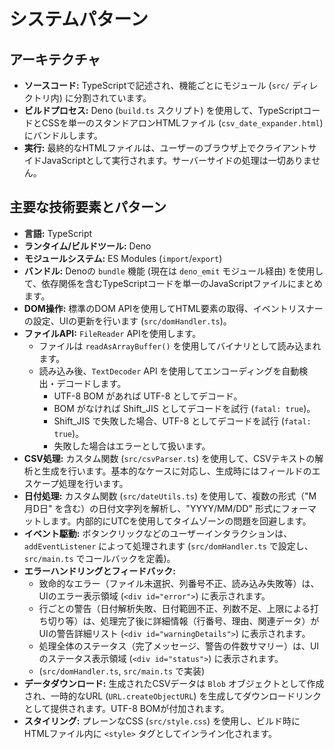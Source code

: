 # システムパターン

## アーキテクチャ

- **ソースコード:** TypeScriptで記述され、機能ごとにモジュール (`src/`
  ディレクトリ内) に分割されています。
- **ビルドプロセス:** Deno (`build.ts` スクリプト)
  を使用して、TypeScriptコードとCSSを単一のスタンドアロンHTMLファイル
  (`csv_date_expander.html`) にバンドルします。
- **実行:**
  最終的なHTMLファイルは、ユーザーのブラウザ上でクライアントサイドJavaScriptとして実行されます。サーバーサイドの処理は一切ありません。

## 主要な技術要素とパターン

- **言語:** TypeScript
- **ランタイム/ビルドツール:** Deno
- **モジュールシステム:** ES Modules (`import`/`export`)
- **バンドル:** Denoの `bundle` 機能 (現在は `deno_emit` モジュール経由)
  を使用して、依存関係を含むTypeScriptコードを単一のJavaScriptファイルにまとめます。
- **DOM操作:** 標準のDOM
  APIを使用してHTML要素の取得、イベントリスナーの設定、UIの更新を行います
  (`src/domHandler.ts`)。
- **ファイルAPI:** `FileReader` APIを使用します。
  - ファイルは `readAsArrayBuffer()` を使用してバイナリとして読み込まれます。
  - 読み込み後、`TextDecoder` API
    を使用してエンコーディングを自動検出・デコードします。
    - UTF-8 BOM があれば UTF-8 としてデコード。
    - BOM がなければ Shift_JIS としてデコードを試行 (`fatal: true`)。
    - Shift_JIS で失敗した場合、UTF-8 としてデコードを試行 (`fatal: true`)。
    - 失敗した場合はエラーとして扱います。
- **CSV処理:** カスタム関数 (`src/csvParser.ts`)
  を使用して、CSVテキストの解析と生成を行います。基本的なケースに対応し、生成時にはフィールドのエスケープ処理を行います。
- **日付処理:** カスタム関数 (`src/dateUtils.ts`)
  を使用して、複数の形式（"M月D日" を含む）の日付文字列を解析し、"YYYY/MM/DD"
  形式にフォーマットします。内部的にUTCを使用してタイムゾーンの問題を回避します。
- **イベント駆動:**
  ボタンクリックなどのユーザーインタラクションは、`addEventListener`
  によって処理されます (`src/domHandler.ts` で設定し、`src/main.ts`
  でコールバックを定義)。
- **エラーハンドリングとフィードバック:**
  - 致命的なエラー（ファイル未選択、列番号不正、読み込み失敗等）は、UIのエラー表示領域
    (`<div id="error">`) に表示されます。
  - 行ごとの警告（日付解析失敗、日付範囲不正、列数不足、上限による打ち切り等）は、処理完了後に詳細情報（行番号、理由、関連データ）がUIの警告詳細リスト
    (`<div id="warningDetails">`) に表示されます。
  - 処理全体のステータス（完了メッセージ、警告の件数サマリー）は、UIのステータス表示領域
    (`<div id="status">`) に表示されます。
  - (`src/domHandler.ts`, `src/main.ts` で実装)
- **データダウンロード:** 生成されたCSVデータは `Blob`
  オブジェクトとして作成され、一時的なURL (`URL.createObjectURL`)
  を生成してダウンロードリンクとして提供されます。UTF-8 BOMが付加されます。
- **スタイリング:** プレーンなCSS (`src/style.css`)
  を使用し、ビルド時にHTMLファイル内に `<style>`
  タグとしてインライン化されます。
